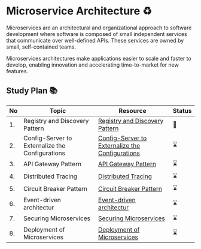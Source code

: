 # Microservice Architecture ♻️

Microservices are an architectural and organizational approach to software development where software is composed of small independent services that communicate over well-defined APIs. These services are owned by small, self-contained teams.

Microservices architectures make applications easier to scale and faster to develop, enabling innovation and accelerating time-to-market for new features.

## Study Plan 📚

|No|Topic|Resource|Status|
|--|-----|--------|------|
|1.|Registry and Discovery Pattern|[Registry and Discovery Pattern](https://github.com/abbos0123/Microservices/tree/main/Microservice-Architecture/Registry%20and%20Discovery%20Pattern)|:book:|
|2.|Config-Server to Externalize the Configurations|[Config-Server to Externalize the Configurations](https://github.com/abbos0123/Microservices/tree/main/Microservice-Architecture/Config-Server%20to%20Externalize%20the%20Configurations)|:hourglass:|
|3.|API Gateway Pattern|[API Gateway Pattern](https://github.com/abbos0123/Microservices/tree/main/Microservice-Architecture/API%20Gateway%20Pattern)|:hourglass:|
|4.|Distributed Tracing|[Distributed Tracing](https://github.com/abbos0123/Microservices/tree/main/Microservice-Architecture/Distributed%20Tracing)|:hourglass:|
|5.|Circuit Breaker Pattern|[Circuit Breaker Pattern](https://github.com/abbos0123/Microservices/tree/main/Microservice-Architecture/Circuit%20Breaker%20Pattern)|:hourglass:|
|6.|Event-driven architectur|[Event-driven architectur](https://github.com/abbos0123/Microservices/tree/main/Microservice-Architecture/Event-driven%20architecture)|:hourglass:|
|7.|Securing Microservices|[Securing Microservices](https://github.com/abbos0123/Microservices/tree/main/Microservice-Architecture/Securing%20Microservices)|:hourglass:|
|8.|Deployment of Microservices|[Deployment of Microservices](https://github.com/abbos0123/Microservices/tree/main/Microservice-Architecture/Deployment%20of%20Microservices)|:hourglass:|
